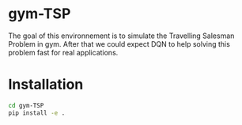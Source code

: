 # gym-TSP

The goal of this environnement is to simulate the Travelling Salesman Problem in gym. After that we could expect DQN to help solving this problem fast for real applications.

# Installation

```bash
cd gym-TSP
pip install -e .
```
